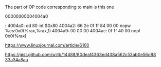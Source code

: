 The part of OP code corresponding to main is this one

00000000004004a0 <main>:
  4004a0:	cd 80                	int    $0x80
  4004a2:	66 2e 0f 1f 84 00 00 	nopw   %cs:0x0(%rax,%rax,1)
  4004a9:	00 00 00 
  4004ac:	0f 1f 40 00          	nopl   0x0(%rax)

https://www.linuxjournal.com/article/6100

https://gist.github.com/willb/14488/80deaf4363ed408a562c53ab0e56d8833a34a8aa
